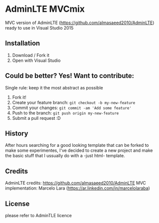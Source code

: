 # AdminLTE MVCmix
MVC version of AdminLTE (https://github.com/almasaeed2010/AdminLTE) ready to use in Visual Studio 2015


## Installation

1. Download / Fork it
2. Open with Visual Studio

## Could be better? Yes! Want to contribute:

Single rule: keep it the most abstract as possible

1. Fork it!
2. Create your feature branch: `git checkout -b my-new-feature`
3. Commit your changes: `git commit -am 'Add some feature'`
4. Push to the branch: `git push origin my-new-feature`
5. Submit a pull request :D

## History

After hours searching for a good looking template that can be forked to make some experimentes, I've decided to create a new project and make the basic stuff that I ussually do with a -just html- template.


## Credits

AdminLTE credits: https://github.com/almasaeed2010/AdminLTE
MVC implementation: Marcelo Lara (https://ar.linkedin.com/in/marcelolaraba)

## License

please refer to AdminTLE licence
